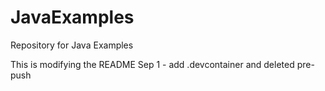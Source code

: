 # JavaExamples
Repository for Java Examples

This is modifying the README
Sep 1 - add .devcontainer and deleted pre-push